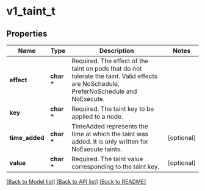 # v1_taint_t

## Properties
Name | Type | Description | Notes
------------ | ------------- | ------------- | -------------
**effect** | **char \*** | Required. The effect of the taint on pods that do not tolerate the taint. Valid effects are NoSchedule, PreferNoSchedule and NoExecute. | 
**key** | **char \*** | Required. The taint key to be applied to a node. | 
**time_added** | **char \*** | TimeAdded represents the time at which the taint was added. It is only written for NoExecute taints. | [optional] 
**value** | **char \*** | Required. The taint value corresponding to the taint key. | [optional] 

[[Back to Model list]](../README.md#documentation-for-models) [[Back to API list]](../README.md#documentation-for-api-endpoints) [[Back to README]](../README.md)


